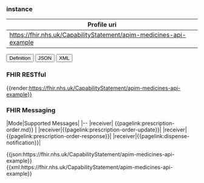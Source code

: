 ### instance

| Profile uri |
|--
| https://fhir.nhs.uk/CapabilityStatement/apim-medicines-api-example | 



<div class="tab">
    <button class="tablinks active" onclick="openTab(event, 'Definition')">Definition</button>
    <button class="tablinks" onclick="openTab(event, 'JSON')">JSON</button>
    <button class="tablinks" onclick="openTab(event, 'XML')">XML</button>
</div>
<div id="Definition" class="tabcontent" style="display:block">

### FHIR RESTful

{{render:https://fhir.nhs.uk/CapabilityStatement/apim-medicines-api-example}}

### FHIR Messaging

|Mode|Supported Messages|
|--
|receiver| {{pagelink:prescription-order.md}} |
|receiver|{{pagelink:prescription-order-update}}|
|receiver|{{pagelink:prescription-order-response}}|
|receiver|{{pagelink:dispense-notification}}|

</div>
<div id="JSON"class="tabcontent">
  {{json:https://fhir.nhs.uk/CapabilityStatement/apim-medicines-api-example}}
</div>
 <div id="XML" class="tabcontent">
  {{xml:https://fhir.nhs.uk/CapabilityStatement/apim-medicines-api-example}}
</div>

